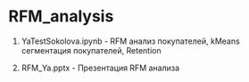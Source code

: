 # RFM_analysis

1. YaTestSokolova.ipynb  - RFM анализ покупателей, kMeans сегментация покупателей, Retention

2. RFM_Ya.pptx - Презентация RFM анализа
